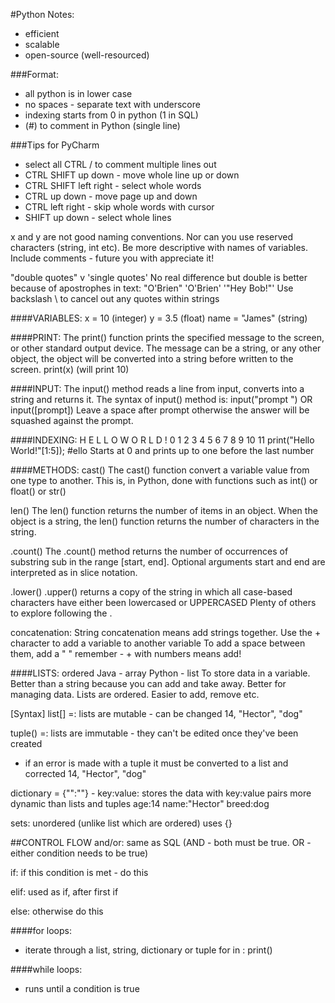 #Python Notes:
* efficient
* scalable
* open-source (well-resourced)

###Format:
* all python is in lower case
* no spaces - separate text with underscore
* indexing starts from 0 in python (1 in SQL)
* (#) to comment in Python (single line)

###Tips for PyCharm
* select all CTRL / to comment multiple lines out
* CTRL SHIFT up down - move whole line up or down
* CTRL SHIFT left right - select whole words
* CTRL up down - move page up and down
* CTRL left right - skip whole words with cursor
* SHIFT up down - select whole lines

x and y are not good naming conventions. Nor can you use reserved characters (string, int etc).
Be more descriptive with names of variables.
Include comments - future you with appreciate it!

"double quotes" v 'single quotes'
No real difference but double is better because of apostrophes in text:
"O'Brien"
'O\'Brien'
'\"Hey Bob!\"'
Use backslash \ to cancel out any quotes within strings

####VARIABLES:
x = 10 (integer)
y = 3.5 (float)
name = "James" (string)

####PRINT:
The print() function prints the specified message to the screen, or other standard output device.
The message can be a string, or any other object, the object will be converted into a string before written to the screen.
print(x) (will print 10)

####INPUT:
The input() method reads a line from input, converts into a string and returns it.
The syntax of input() method is: input("prompt ") OR input([prompt])
Leave a space after prompt otherwise the answer will be squashed against the prompt.

####INDEXING:
H E L L O   W O R L D  !
0 1 2 3 4 5 6 7 8 9 10 11
print("Hello World!"[1:5]); #ello
Starts at 0 and prints up to one before the last number


####METHODS:
cast()
The cast() function convert a variable value from one type to another.
This is, in Python, done with functions such as int() or float() or str()

len()
The len() function returns the number of items in an object.
When the object is a string, the len() function returns the number of characters in the string.

.count()
The .count() method returns the number of occurrences of substring sub in the range [start, end].
Optional arguments start and end are interpreted as in slice notation.

.lower()
.upper()
returns a copy of the string in which all case-based characters have either been lowercased
or UPPERCASED
Plenty of others to explore following the .

concatenation:
String concatenation means add strings together.
Use the + character to add a variable to another variable
To add a space between them, add a " "
remember - + with numbers means add!

####LISTS:
ordered
Java - array
Python - list
To store data in a variable. Better than a string because you can add and take away.
Better for managing data. Lists are ordered.
Easier to add, remove etc.

[Syntax]
list[] =:
lists are mutable - can be changed
14, "Hector", "dog"

tuple() =:
lists are immutable - they can't be edited once they've been created
* if an error is made with a tuple it must be converted to a list and corrected
14, "Hector", "dog"

dictionary = {"":""} - key:value:
stores the data with key:value pairs
more dynamic than lists and tuples
age:14
name:"Hector"
breed:dog

sets:
unordered (unlike list which are ordered)
uses {}


##CONTROL FLOW
and/or:
same as SQL (AND - both must be true. OR - either condition needs to be true)

if:
if this condition is met - do this

elif:
used as if, after first if

else:
otherwise do this

####for loops:
* iterate through a list, string, dictionary or tuple
for <variable> in <whatever you want to iterate through>:
    print(<variable>)
    
####while loops:
* runs until a condition is true



